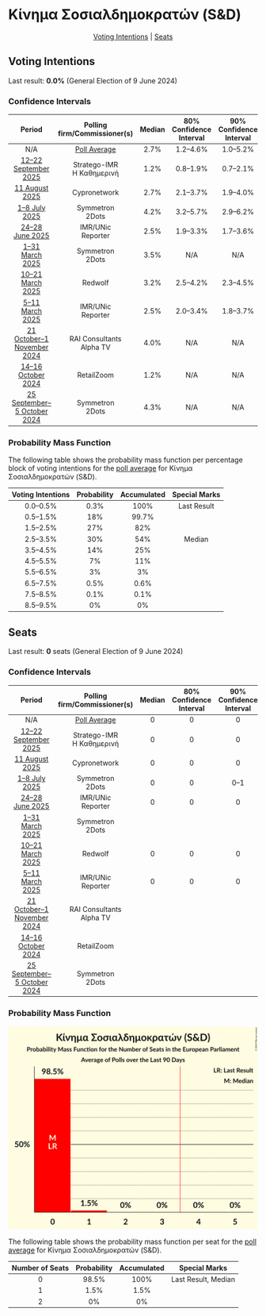 # Κίνημα Σοσιαλδημοκρατών (S&D)

<p align="center"><a href="#voting-intentions">Voting Intentions</a> | <a href="#seats">Seats</a></p>

## Voting Intentions

Last result: **0.0%** (General Election of 9 June 2024)

### Confidence Intervals

| Period     | Polling firm/Commissioner(s) | Median | 80% Confidence Interval | 90% Confidence Interval | 95% Confidence Interval | 99% Confidence Interval |
|:----------:|:----------------:|:-----------:|:-----------------------:|:-----------------------:|:-----------------------:|:-----------------------:|
| N/A | [Poll Average](average.html) | 2.7% | 1.2–4.6% | 1.0–5.2% | 0.8–5.7% | 0.6–6.7% |
| [12–22 September 2025](2025-09-22-Stratego-IMR.html) | Stratego-IMR <br> Η Καθημερινή | 1.2% | 0.8–1.9% | 0.7–2.1% | 0.6–2.3% | 0.5–2.8% |
| [11 August 2025](2025-08-11-Cypronetwork.html) | Cypronetwork | 2.7% | 2.1–3.7% | 1.9–4.0% | 1.8–4.2% | 1.5–4.7% |
| [1–8 July 2025](2025-07-08-Symmetron.html) | Symmetron <br> 2Dots | 4.2% | 3.2–5.7% | 2.9–6.2% | 2.7–6.5% | 2.3–7.3% |
| [24–28 June 2025](2025-06-28-IMRUNic.html) | IMR/UNic <br> Reporter | 2.5% | 1.9–3.3% | 1.7–3.6% | 1.6–3.8% | 1.4–4.2% |
| [1–31 March 2025](2025-03-31-Symmetron.html) | Symmetron <br> 2Dots | 3.5% | N/A | N/A | N/A | N/A |
| [10–21 March 2025](2025-03-21-Redwolf.html) | Redwolf | 3.2% | 2.5–4.2% | 2.3–4.5% | 2.2–4.7% | 1.9–5.3% |
| [5–11 March 2025](2025-03-11-IMRUNic.html) | IMR/UNic <br> Reporter | 2.5% | 2.0–3.4% | 1.8–3.7% | 1.6–3.9% | 1.4–4.3% |
| [21 October–1 November 2024](2024-11-01-RAIConsultants.html) | RAI Consultants <br> Alpha TV | 4.0% | N/A | N/A | N/A | N/A |
| [14–16 October 2024](2024-10-16-RetailZoom.html) | RetailZoom | 1.2% | N/A | N/A | N/A | N/A |
| [25 September–5 October 2024](2024-10-05-Symmetron.html) | Symmetron <br> 2Dots | 4.3% | N/A | N/A | N/A | N/A |

### Probability Mass Function

The following table shows the probability mass function per percentage block of voting intentions for the [poll average](average.html) for Κίνημα Σοσιαλδημοκρατών (S&D).

| Voting Intentions | Probability | Accumulated | Special Marks |
|:-----------------:|:-----------:|:-----------:|:-------------:|
| 0.0–0.5% | 0.3% | 100% | Last Result |
| 0.5–1.5% | 18% | 99.7% |  |
| 1.5–2.5% | 27% | 82% |  |
| 2.5–3.5% | 30% | 54% | Median |
| 3.5–4.5% | 14% | 25% |  |
| 4.5–5.5% | 7% | 11% |  |
| 5.5–6.5% | 3% | 3% |  |
| 6.5–7.5% | 0.5% | 0.6% |  |
| 7.5–8.5% | 0.1% | 0.1% |  |
| 8.5–9.5% | 0% | 0% |  |


## Seats

Last result: **0** seats (General Election of 9 June 2024)

### Confidence Intervals

| Period     | Polling firm/Commissioner(s) | Median | 80% Confidence Interval | 90% Confidence Interval | 95% Confidence Interval | 99% Confidence Interval |
|:----------:|:----------------:|:------:|:-----------------------:|:-----------------------:|:-----------------------:|:-----------------------:|
| N/A | [Poll Average](average.html) | 0 | 0 | 0 | 0 | 0–1 |
| [12–22 September 2025](2025-09-22-Stratego-IMR.html) | Stratego-IMR <br> Η Καθημερινή | 0 | 0 | 0 | 0 | 0 |
| [11 August 2025](2025-08-11-Cypronetwork.html) | Cypronetwork | 0 | 0 | 0 | 0 | 0 |
| [1–8 July 2025](2025-07-08-Symmetron.html) | Symmetron <br> 2Dots | 0 | 0 | 0–1 | 0–1 | 0–1 |
| [24–28 June 2025](2025-06-28-IMRUNic.html) | IMR/UNic <br> Reporter | 0 | 0 | 0 | 0 | 0 |
| [1–31 March 2025](2025-03-31-Symmetron.html) | Symmetron <br> 2Dots |  |  |  |  |  |
| [10–21 March 2025](2025-03-21-Redwolf.html) | Redwolf | 0 | 0 | 0 | 0 | 0 |
| [5–11 March 2025](2025-03-11-IMRUNic.html) | IMR/UNic <br> Reporter | 0 | 0 | 0 | 0 | 0 |
| [21 October–1 November 2024](2024-11-01-RAIConsultants.html) | RAI Consultants <br> Alpha TV |  |  |  |  |  |
| [14–16 October 2024](2024-10-16-RetailZoom.html) | RetailZoom |  |  |  |  |  |
| [25 September–5 October 2024](2024-10-05-Symmetron.html) | Symmetron <br> 2Dots |  |  |  |  |  |

### Probability Mass Function

![Graph with seats probability mass function not yet produced](average-seats-pmf-κίνημασοσιαλδημοκρατώνsd.png "Seats Probability Mass Function")

The following table shows the probability mass function per seat for the [poll average](average.html) for Κίνημα Σοσιαλδημοκρατών (S&D).

| Number of Seats | Probability | Accumulated | Special Marks |
|:---------------:|:-----------:|:-----------:|:-------------:|
| 0 | 98.5% | 100% | Last Result, Median |
| 1 | 1.5% | 1.5% |  |
| 2 | 0% | 0% |  |


